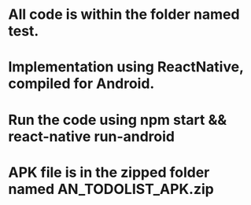 # All code is within the folder named test.
# Implementation using ReactNative, compiled for Android.
# Run the code using npm start && react-native run-android
# APK file is in the zipped folder named AN_TODOLIST_APK.zip
